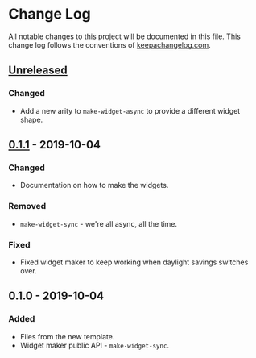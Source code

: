 # Change Log
All notable changes to this project will be documented in this file. This change log follows the conventions of [keepachangelog.com](http://keepachangelog.com/).

## [Unreleased]
### Changed
- Add a new arity to `make-widget-async` to provide a different widget shape.

## [0.1.1] - 2019-10-04
### Changed
- Documentation on how to make the widgets.

### Removed
- `make-widget-sync` - we're all async, all the time.

### Fixed
- Fixed widget maker to keep working when daylight savings switches over.

## 0.1.0 - 2019-10-04
### Added
- Files from the new template.
- Widget maker public API - `make-widget-sync`.

[Unreleased]: https://github.com/your-name/property-based-testing-example/compare/0.1.1...HEAD
[0.1.1]: https://github.com/your-name/property-based-testing-example/compare/0.1.0...0.1.1
